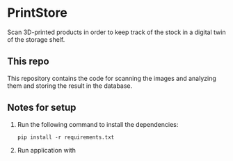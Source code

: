 # PrintStore

Scan 3D-printed products in order to keep track of the stock in a digital twin of the storage shelf.

## This repo

This repository contains the code for scanning the images and analyzing them and storing the result in the database.

## Notes for setup

1. Run the following command to install the dependencies:

    ```shell
    pip install -r requirements.txt
    ```
2. Run application with 

